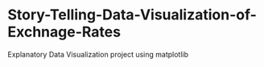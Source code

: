 # Story-Telling-Data-Visualization-of-Exchnage-Rates
Explanatory Data Visualization project using matplotlib 
